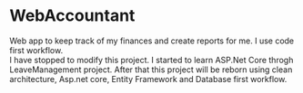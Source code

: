 # WebAccountant
Web app to keep track of my finances and create reports for me. I use code first workflow.  
I have stopped to modify this project. I started to learn ASP.Net Core throgh LeaveManagement project.
After that this project will be reborn using clean architecture, Asp.net core, Entity Framework and Database first workflow. 
